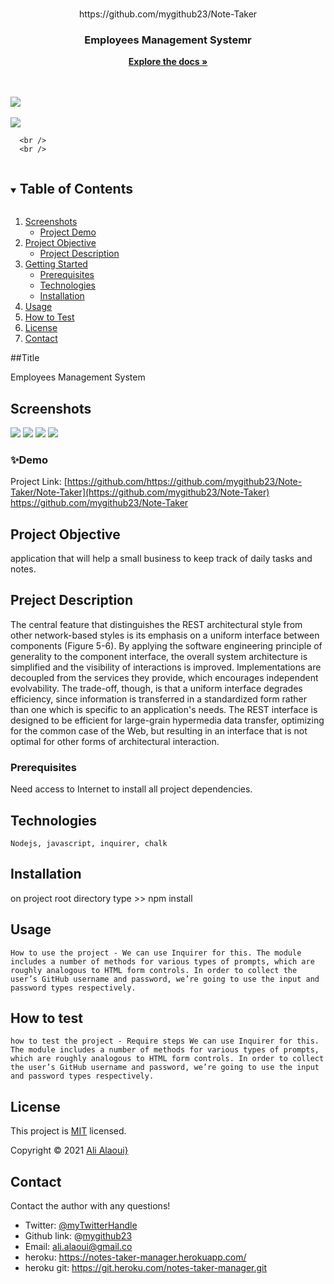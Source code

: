 
<!-- PROJECT LOGO -->
<br />
<p align="center">
  https://github.com/mygithub23/Note-Taker
  <br />
 </p>

  <h3 align="center">Employees Management Systemr</h3>

  <p align="center">
    <a href="https://github.com/mygithub23/Employees-Management-System"><strong>Explore the docs »</strong></a>
  </p>
  <p>
    <br />
    <br />
    <img src="./img/empVideo11.gif">
    <br />
    <br />
    <img src="./img/empVideo2.gif">

      <br />
      <br />
</p>



<!-- TABLE OF CONTENTS -->
<details open="open">
  <summary><h2 style="display: inline-block">Table of Contents</h2></summary>
  <ol>
    <li>
      <a href="#Screenshot">Screenshots</a>
      <ul>
        <li><a href="#Demo">Project Demo</a></li>
      </ul>
    </li>
    <li>
      <a href="#Short-Description">Project Objective</a>
      <ul>
        <li><a href="#Project-Description">Project Description</a></li>
      </ul>
    </li>
    <li>
      <a href="#getting-started">Getting Started</a>
      <ul>
        <li><a href="#prerequisites">Prerequisites</a></li>
        <li><a href="#Technologies">Technologies</a></li>
        <li><a href="#installation">Installation</a></li>
      </ul>
    </li>
    <li><a href="#usage">Usage</a></li>
    <li><a href="#How-to-test">How to Test</a></li>
    <li><a href="#license">License</a></li>
    <li><a href="#contact">Contact</a></li>
  </ol>
</details>

##Title

Employees Management System

## Screenshots

<img src="./img/emp-eer-diagram.svg">
<img src="./img/2021-02-13_01-41-01.png">
<img src="./img/2021-02-13_01-41-52.png">
<img src="./img/2021-02-13_01-42-52.png">



### ✨Demo

Project Link: [https://github.com/https://github.com/mygithub23/Note-Taker/Note-Taker](https://github.com/mygithub23/Note-Taker)
https://github.com/mygithub23/Note-Taker<br>


<!-- ABOUT THE PROJECT -->

## Project Objective
  application that will help a small business to keep track of daily tasks and notes.

## Preject Description
The central feature that distinguishes the REST architectural style from other network-based styles is its emphasis on a uniform interface between components (Figure 5-6). By applying the software engineering principle of generality to the component interface, the overall system architecture is simplified and the visibility of interactions is improved. Implementations are decoupled from the services they provide, which encourages independent evolvability. The trade-off, though, is that a uniform interface degrades efficiency, since information is transferred in a standardized form rather than one which is specific to an application's needs. The REST interface is designed to be efficient for large-grain hypermedia data transfer, optimizing for the common case of the Web, but resulting in an interface that is not optimal for other forms of architectural interaction.



### Prerequisites
Need access to Internet to install all project dependencies.

## Technologies 
```
Nodejs, javascript, inquirer, chalk
```

## Installation
on project root directory type >> npm install

## Usage 
```
How to use the project - We can use Inquirer for this. The module includes a number of methods for various types of prompts, which are roughly analogous to HTML form controls. In order to collect the user’s GitHub username and password, we’re going to use the input and password types respectively.
```

## How to test
```
how to test the project - Require steps We can use Inquirer for this. The module includes a number of methods for various types of prompts, which are roughly analogous to HTML form controls. In order to collect the user’s GitHub username and password, we’re going to use the input and password types respectively. 
```

<!-- LICENSE -->
## License
This project is [MIT](https://choosealicense.com/licenses/MIT/) licensed.<br />

  Copyright © 2021 [Ali Alaoui}](https://github.com/mygithub23})
  


<!-- CONTACT -->
## Contact
Contact the author with any questions!<br>
* Twitter:      [@myTwitterHandle](https://twitter.com/@myTwitterHandle)
* Github link:  @[mygithub23](https://github.com/mygithub23)<br>
* Email:        ali.alaoui@gmail.co
* heroku:       https://notes-taker-manager.herokuapp.com/ 
* heroku git:  https://git.heroku.com/notes-taker-manager.git
